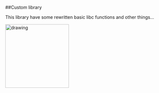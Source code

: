 ##Custom library

This library have some rewritten basic libc functions and other things...

<img src="https://pp.userapi.com/c855424/v855424851/28a5b/IP2zOXFHFaA.jpg" alt="drawing" width="200px" />
